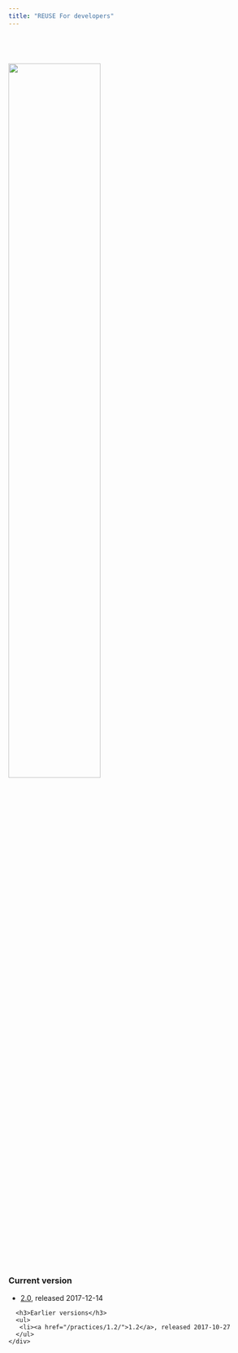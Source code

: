 ```yaml
---
title: "REUSE For developers"
---
```

<div class="intro-header">

<div class="container header-container">
    <div class="row">
       <div class="col-md-1"></div>
       <div class="intro-image col-md-3">
          <img src="/img/reuse.png" style="width: 60%; margin-top: 4em;" />
<center> <div style="width: 100%;margin-top: 3em;"><p>
             </p>
           </div></center>
       </div>

<div class="intro-message col-md-6">
      <h3>Current version</h3>
      <ul>
       <li><a href="/practices/2.0/">2.0</a>, released 2017-12-14
      </ul>

      <h3>Earlier versions</h3>
      <ul>
       <li><a href="/practices/1.2/">1.2</a>, released 2017-10-27
      </ul>
    </div>
</div>
</div>
